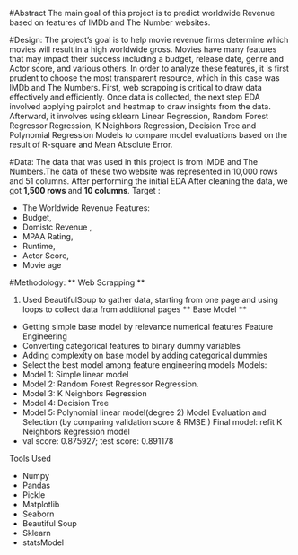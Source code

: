 #Abstract
The main goal of this project is to predict worldwide Revenue based on features of IMDb and The Number websites.

#Design:
The project’s goal is to help movie revenue firms determine which movies will result in a high worldwide gross. Movies have many features that may impact their success including a budget, release date, genre and Actor score, and various others. In order to analyze these features, it is first prudent to choose the most transparent resource, which in this case was IMDb and The  Numbers. First, web scrapping is critical to draw data effectively and efficiently. Once data is collected, the next step EDA involved applying pairplot and heatmap to draw insights from the data. Afterward, it involves using sklearn Linear Regression, Random Forest Regressor Regression, K Neighbors Regression, Decision Tree and Polynomial Regression Models to compare model evaluations based on the result of R-square and Mean Absolute Error.

#Data:
The data that was used in this project is from IMDB and The Numbers.The data of these two website was represented in 10,000 rows and 51 columns.
After performing the initial EDA After cleaning the data, we got **1,500 rows** and **10 columns**.
Target :
* The Worldwide Revenue
Features:
* Budget,
* Domistc Revenue ,
* MPAA Rating,
* Runtime,
* Actor Score,
* Movie age

#Methodology:
** Web Scrapping **
1. Used BeautifulSoup to gather data, starting from one page and using loops to collect data from additional pages
** Base Model **
* Getting simple base model by relevance numerical features Feature Engineering
* Converting categorical features to binary dummy variables
* Adding complexity on base model by adding categorical dummies
* Select the best model among feature engineering models Models: 
* Model 1: Simple linear model
* Model 2: Random Forest Regressor Regression.
* Model 3: K Neighbors Regression
* Model 4: Decision Tree
* Model 5: Polynomial linear model(degree 2) 
Model Evaluation and Selection (by comparing validation score & RMSE )
Final model: refit K Neighbors Regression model 
* val score: 0.875927; test score: 0.891178

Tools Used
* Numpy
* Pandas
* Pickle
* Matplotlib
* Seaborn
* Beautiful Soup
* Sklearn
* statsModel
